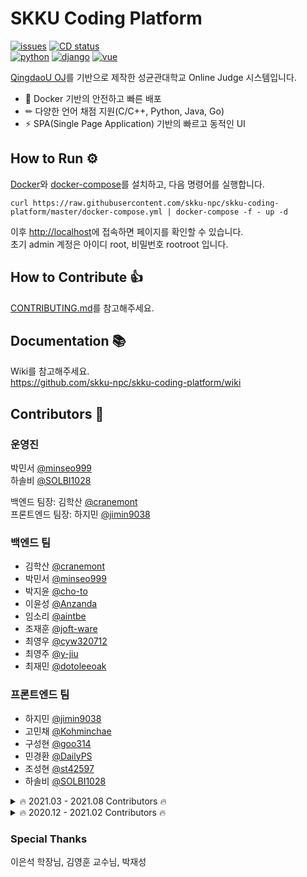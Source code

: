 # SKKU Coding Platform

[![issues](https://img.shields.io/github/issues/skku-npc/skku-coding-platform)](https://github.com/skku-npc/skku-coding-platform/issues)
[![CD status](https://github.com/skku-npc/skku-coding-platform/actions/workflows/cd.yml/badge.svg)](https://github.com/skku-npc/skku-coding-platform/actions/workflows/cd.yml)  
[![python](https://img.shields.io/badge/Python-3.8.10-blue)](https://www.python.org/)
[![django](https://img.shields.io/badge/Django-3.2.11-darkgreen)](https://www.djangoproject.com/)
[![vue](https://img.shields.io/badge/Vue-2.6.14-41b883)](https://vuejs.org/)

[QingdaoU OJ](https://github.com/QingdaoU/OnlineJudge)를 기반으로 제작한 성균관대학교 Online Judge 시스템입니다.

- 🐳 Docker 기반의 안전하고 빠른 배포
- ✏ 다양한 언어 채점 지원(C/C++, Python, Java, Go)
- ⚡ SPA(Single Page Application) 기반의 빠르고 동적인 UI

## How to Run ⚙
[Docker](https://docs.docker.com/engine/install/)와 [docker-compose](https://docs.docker.com/compose/install/)를 설치하고, 다음 명령어를 실행합니다.

```shell
curl https://raw.githubusercontent.com/skku-npc/skku-coding-platform/master/docker-compose.yml | docker-compose -f - up -d
```

이후 [http://localhost](http://localhost)에 접속하면 페이지를 확인할 수 있습니다.  
초기 admin 계정은 아이디 root, 비밀번호 rootroot 입니다.

## How to Contribute 👍
[CONTRIBUTING.md](https://github.com/skku-npc/skku-coding-platform/blob/master/CONTRIBUTING.md)를 참고해주세요.

## Documentation 📚
Wiki를 참고해주세요.  
https://github.com/skku-npc/skku-coding-platform/wiki

## Contributors 👏

### 운영진
박민서 [@minseo999](https://github.com/minseo999)  
하솔비 [@SOLBI1028](https://github.com/SOLBI1028)  

백엔드 팀장: 김학산 [@cranemont](https://github.com/cranemont)  
프론트엔드 팀장: 하지민 [@jimin9038](https://github.com/jimin9038)  

### 백엔드 팀
- 김학산 [@cranemont](https://github.com/cranemont)
- 박민서 [@minseo999](https://github.com/minseo999)
- 박지윤 [@cho-to](https://github.com/cho-to)
- 이윤성 [@Anzanda](https://github.com/Anzanda)
- 임소리 [@aintbe](https://github.com/aintbe)
- 조재훈 [@joft-ware](https://github.com/joft-ware)
- 최영우 [@cyw320712](https://github.com/cyw320712)
- 최영주 [@y-jiu](https://github.com/y-jiu)
- 최재민 [@dotoleeoak](https://github.com/dotoleeoak)

### 프론트엔드 팀
- 하지민 [@jimin9038](https://github.com/jimin9038) 
- 고민채 [@Kohminchae](https://github.com/Kohminchae)
- 구성현 [@goo314](https://github.com/goo314)
- 민경환 [@DailyPS](https://github.com/DailyPS)
- 조성현 [@st42597](https://github.com/st42597)
- 하솔비 [@SOLBI1028](https://github.com/SOLBI1028)

<details>
<summary>🔥 2021.03 - 2021.08 Contributors 🔥</summary>

### 팀장
책임: 한채정 [@Jeongcc](https://github.com/Jeongcc)  
부책임: 이병현 [@22222bh](https://github.com/22222bh)  

백엔드 팀장: 이병현 [@22222bh](https://github.com/22222bh)  
프론트엔드 팀장: 하지민 [@jimin9038](https://github.com/jimin9038)  

### 백엔드 팀
- 이병현 [@22222bh](https://github.com/22222bh)
- 김학산 [@cranemont](https://github.com/cranemont)
- 박민서 [@cranemont](https://github.com/minseo999)
- 이윤성 [@Anzanda](https://github.com/Anzanda)
- 조재훈 [@joft-ware](https://github.com/joft-ware)
- 최재민 [@dotoleeoak](https://github.com/dotoleeoak)
- 홍진기 [@ghdwlsrl3229](https://github.com/ghdwlsrl3229)

### 프론트엔드 팀
- 하지민 [@jimin9038](https://github.com/jimin9038) 
- 고민채 [@Kohminchae](https://github.com/Kohminchae)
- 민경환 [@DailyPS](https://github.com/DailyPS)
- 최영주 [@y-jiu](https://github.com/y-jiu)
- 하솔비 [@SOLBI1028](https://github.com/SOLBI1028)
</details>

<details>
<summary>🔥 2020.12 - 2021.02 Contributors 🔥</summary>

### 팀장
책임: 한채정 [@Jeongcc](https://github.com/Jeongcc)  
부책임: 이병현 [@22222bh](https://github.com/22222bh)  

백엔드 팀장: 최재민 [@dotoleeoak](https://github.com/dotoleeoak)  
프론트엔드 팀장: 김주영 [@illuminoplanet](https://github.com/illuminoplanet)  

### 백엔드 팀
- 남승민 [@nhjbest22](https://github.com/nhjbest22)
- 송영욱 [@Just4Study](https://github.com/Just4Study)
- 이병현 [@22222bh](https://github.com/22222bh)
- 최재민 [@dotoleeoak](https://github.com/dotoleeoak)
- 한채정 [@Jeongcc](https://github.com/Jeongcc)

### 프론트엔드 팀
- 김주영 [@illuminoplanet](https://github.com/illuminoplanet)
- 박민서 [@minseo999](https://github.com/minseo999)
- 서강민 [@kangrnin](https://github.com/kangrnin)
- 이병현 [@22222bh](https://github.com/22222bh)
- 이석현 [@shlee7131](https://github.com/shlee7131)
- 이용욱 [@yongwookLee](https://github.com/yongwookLee)
- 하솔비 [@SOLBI1028](https://github.com/SOLBI1028)
- 한채정 [@Jeongcc](https://github.com/Jeongcc)
</details>

### Special Thanks
이은석 학장님, 김영훈 교수님, 박재성

